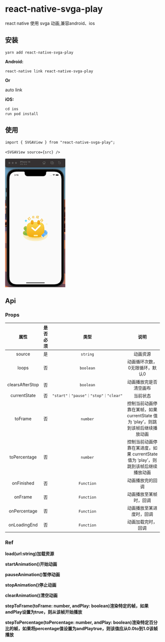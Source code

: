 # react-native-svga-play

react native 使用 svga 动画,兼容android、ios

## 安装

```
yarn add react-native-svga-play
```



**Android:**

```
react-native link react-native-svga-play
```
**Or**

auto link


**iOS:**

```
cd ios
run pod install
```

## 使用

```tsx
import { SVGAView } from "react-native-svga-play";

<SVGAView source={src} />

```
![img](./daka.gif)

## Api
### Props
|属性|是否必须|类型| 说明|  
|:----:|:----:|:----:|:----:|
| source  | 是 | `string` | 动画资源
| loops  | 否 |`boolean` | 动画循环次数，0无限循环，默认0
| clearsAfterStop  | 否 |`boolean` | 动画播放完是否清空画布
| currentState  | 否 |`"start"｜"pause"｜"stop"｜"clear"` | 当前状态
| toFrame  | 否 |`number` | 控制当前动画停靠在某帧，如果 currentState 值为 ‘play’，则跳到该帧后继续播放动画
| toPercentage  | 否 |`number` | 控制当前动画停靠在某进度，如果 currentState 值为 ‘play’，则跳到该帧后继续播放动画
| onFinished  | 否 |`Function` | 动画播放完的回调
| onFrame  | 否 |`Function` | 动画播放至某帧时，回调
| onPercentage  | 否 |`Function` | 动画播放至某进度时，回调
| onLoadingEnd  | 否 |`Function` | 动画加载完时，回调

### Ref
**load(url:string)加载资源**  

**startAnimation()开始动画**

**pauseAnimation()暂停动画**

**stopAnimation()停止动画**

**clearAnimation()清空动画**

**stepToFrame(toFrame: number, andPlay: boolean)渲染特定的帧，如果andPlay设置为true，则从该帧开始播放**

**stepToPercentage(toPercentage: number, andPlay: boolean)渲染特定百分比的帧，如果将percentage值设置为andPlaytrue，则该值应从0.0to到1.0该帧播放**


